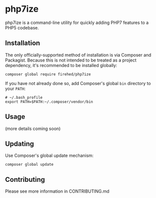 php7ize
=====
php7ize is a command-line utility for quickly adding PHP7 features to a PHP5 codebase.

Installation
-----
The only officially-supported method of installation is via Composer and Packagist.
Because this is not intended to be treated as a project dependency, it's recommended to be installed globally:

    composer global require firehed/php7ize

If you have not already done so, add Composer's global `bin` directory to your `PATH`:

    # ~/.bash_profile
    export PATH=$PATH:~/.composer/vendor/bin

Usage
-----
(more details coming soon)


Updating
-----
Use Composer's global update mechanism:

    composer global update

Contributing
-----
Please see more information in CONTRIBUTING.md

